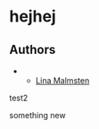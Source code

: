 # hejhej

## Authors 
- - [Lina Malmsten]( https://github.com/linamalmsten ) 

test2 

something new